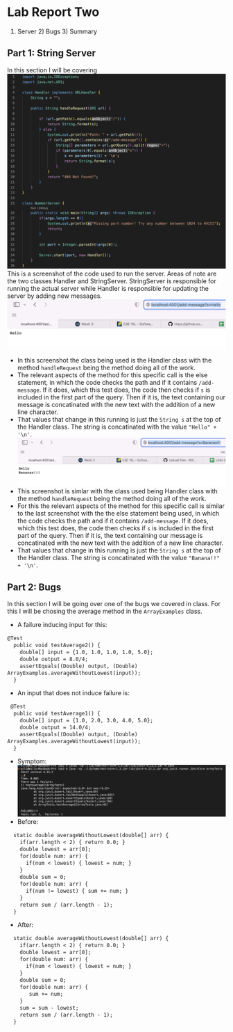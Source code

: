 # Lab Report Two
1) Server 2) Bugs 3) Summary

## Part 1: String Server
In this section I will be covering 
![String Server Code](StringServerCode.png)
This is a screenshot of the code used to run the server. Areas of note are the two classes Handler and StringServer. StringServer is responsible for running the actual server while Handler is responsible for updating the server by adding new messages.
![Server Running 1](Server1.png)
* In this screenshot the class being used is the Handler class with the method `handleRequest` being the method doing all of the work.
* The relevant aspects of the method for this specific call is the else statement, in which the code checks the path and if it contains `/add-message`. If it does, which this test does, the code then checks if `s` is included in the first part of the query. Then if it is, the text containing our message is concatinated with the new text with the addition of a new line character. 
* That values that change in this running is just the `String s` at the top of the Handler class. The string is concatinated with the value `"Hello" + '\n'`.
![Server Running 2](Serever2.png)
* This screenshot is simlar with the class used being Handler class with the method `handleRequest` being the method doing all of the work.
* For this the relevant aspects of the method for this specific call is similar to the last screenshot with the the else statement being used, in which the code checks the path and if it contains `/add-message`. If it does, which this test does, the code then checks if `s` is included in the first part of the query. Then if it is, the text containing our message is concatinated with the new text with the addition of a new line character. 
* That values that change in this running is just the `String s` at the top of the Handler class. The string is concatinated with the value `"Banana!!" + '\n'`.
 ## Part 2: Bugs
 In this section I will be going over one of the bugs we covered in class. For this I will be chosing the average method in the `ArrayExamples` class. 
 * A failure inducing input for this:
```
@Test
  public void testAverage2() {
    double[] input = {1.0, 1.0, 1.0, 1.0, 5.0};
    double output = 8.0/4;
    assertEquals((Double) output, (Double) ArrayExamples.averageWithoutLowest(input));
  }
```
* An input that does not induce failure is:
```
 @Test
  public void testAverage1() {
    double[] input = {1.0, 2.0, 3.0, 4.0, 5.0};
    double output = 14.0/4;
    assertEquals((Double) output, (Double) ArrayExamples.averageWithoutLowest(input));
  }
```
* Symptom:
![Bug](BuggyCode.png)
* Before:
```
  static double averageWithoutLowest(double[] arr) {
    if(arr.length < 2) { return 0.0; }
    double lowest = arr[0];
    for(double num: arr) {
      if(num < lowest) { lowest = num; }
    }
    double sum = 0;
    for(double num: arr) {
      if(num != lowest) { sum += num; }
    }
    return sum / (arr.length - 1);
  }
```
* After:
```
  static double averageWithoutLowest(double[] arr) {
    if(arr.length < 2) { return 0.0; }
    double lowest = arr[0];
    for(double num: arr) {
      if(num < lowest) { lowest = num; }
    }
    double sum = 0;
    for(double num: arr) {
       sum += num; 
    }
    sum = sum - lowest;
    return sum / (arr.length - 1);
  }
```
